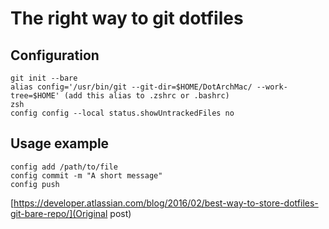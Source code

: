 # The right way to git dotfiles
## Configuration
    git init --bare
    alias config='/usr/bin/git --git-dir=$HOME/DotArchMac/ --work-tree=$HOME' (add this alias to .zshrc or .bashrc)
    zsh
    config config --local status.showUntrackedFiles no

## Usage example
    config add /path/to/file 
    config commit -m "A short message" 
    config push

[https://developer.atlassian.com/blog/2016/02/best-way-to-store-dotfiles-git-bare-repo/](Original post)
